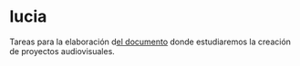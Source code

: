 # lucia
Tareas para la elaboración d[el documento](https://docs.google.com/document/d/1qn7ykjL1572ALe1asGLTZ3lcFF5LK6xcgVcXIyS2Lgc/edit?usp=sharing) donde estudiaremos la creación de proyectos audiovisuales.
